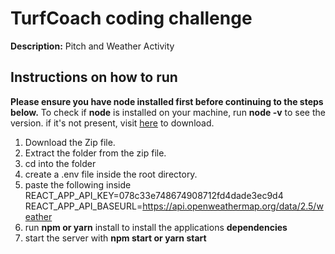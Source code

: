 # TurfCoach coding challenge

**Description:** Pitch and Weather Activity

## Instructions on how to run

**Please ensure you have node installed first before continuing to the steps below.** 
To check if **node** is installed on your machine, run **node -v** to see the version. if it's not present, visit [here](https://nodejs.org/en/download) to download. 
1. Download the Zip file.
2. Extract the folder from the zip file.
3. cd into the folder
4. create a .env file inside the root directory.
5. paste the following inside 
REACT_APP_API_KEY=078c33e748674908712fd4dade3ec9d4
REACT_APP_API_BASEURL=https://api.openweathermap.org/data/2.5/weather
6. run **npm or yarn** install to install the applications **dependencies**
7. start the server with **npm start or yarn start**
